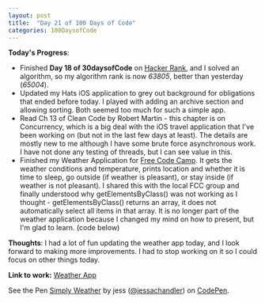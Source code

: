 ```yaml
---
layout: post
title:  "Day 21 of 100 Days of Code"
categories: 100DaysofCode
---
```


**Today's Progress**:
+ Finished **Day 18 of 30daysofCode** on [Hacker Rank](http://www.hackerrank.com), and I solved an algorithm, so my algorithm rank is now *63805*, better than yesterday (*65004*).
+ Updated my Hats iOS application to grey out background for obligations that ended before today. I played with adding an archive section and allowing sorting. Both seemed too much for such a simple app.
+ Read Ch 13 of Clean Code by Robert Martin - this chapter is on Concurrency, which is a big deal with the iOS travel application that I've been working on (but not in the last few days at least). The details are mostly new to me although I have some brute force asynchronous work. I have not done any testing of threads, but I can see value in this. 
+ Finished my Weather Application for [Free Code Camp]( https://www.freecodecamp.org). It gets the weather conditions and temperature, prints location and whether it is time to sleep, go outside (if weather is pleasant), or stay inside (if weather is not pleasant). I shared this with the local FCC group and finally understood why getElementsByClass() was not working as I thought - getElementsByClass() returns an array, it does not automatically select all items in that array. It is no longer part of the weather application because I changed my mind on how to present, but I'm glad to learn.  (code below) 

**Thoughts**: I had a lot of fun updating the weather app today, and I look forward to making more improvements. I had to stop working on it so I could focus on other things today.   

**Link to work:**  [Weather App](https://codepen.io/jessachandler/pen/qjeWRM) 

<p data-height="232" data-theme-id="0" data-slug-hash="qjeWRM" data-default-tab="result" data-user="jessachandler" data-embed-version="2" data-pen-title="Simply Weather" class="codepen">See the Pen <a href="https://codepen.io/jessachandler/pen/qjeWRM/">Simply Weather</a> by jess (<a href="https://codepen.io/jessachandler">@jessachandler</a>) on <a href="https://codepen.io">CodePen</a>.</p>
<script async src="https://production-assets.codepen.io/assets/embed/ei.js"></script>